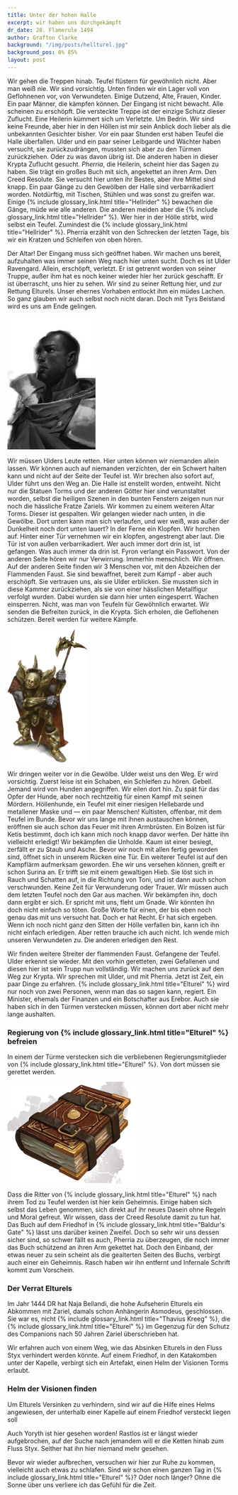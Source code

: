 ```yaml
---
title: Unter der hohen Halle
excerpt: wir haben uns durchgekämpft
dr_date: 28. Flamerule 1494
author: Grafton Clarke
background: "/img/posts/hellturel.jpg"
background_pos: 0% 85%
layout: post
---
```


Wir gehen die Treppen hinab. Teufel flüstern für gewöhnlich nicht. Aber man
weiß nie. Wir sind vorsichtig. Unten finden wir ein Lager voll von Geflohnenen
vor, von Verwundeten. Einige Dutzend, Alte, Frauen, Kinder. Ein paar Männer,
die kämpfen können. Der Eingang ist nicht bewacht. Alle scheinen zu erschöpft.
Die versteckte Treppe ist der einzige Schutz dieser Zuflucht. Eine Heilerin
kümmert sich um Verletzte. Um Bedrin. Wir sind keine Freunde, aber hier in den
Höllen ist mir sein Anblick doch lieber als die unbekannten Gesichter bisher.
Vor ein paar Stunden erst haben Teufel die Halle überfallen. Ulder und ein paar
seiner Leibgarde und Wächter haben versucht, sie zurückzudrängen, mussten sich
aber zu den Türmen zurückziehen. Oder zu was davon übrig ist. Die anderen haben
in dieser Krypta Zuflucht gesucht. *Pherria*, die Heilerin, scheint hier das
Sagen zu haben. Sie trägt ein großes Buch mit sich, angekettet an ihren Arm.
Den Creed Resolute. Sie versucht hier unten ihr Bestes, aber ihre Mittel sind
knapp. Ein paar Gänge zu den Gewölben der Halle sind verbarrikadiert worden.
Notdürftig, mit Tischen, Stühlen und was sonst zu greifen war. Einige {% include glossary_link.html title="Hellrider" %}
bewachen die Gänge, müde wie alle anderen. Die anderen meiden aber die
{% include glossary_link.html title="Hellrider" %}. Wer hier in der Hölle stirbt, wird selbst ein Teufel. Zumindest die
{% include glossary_link.html title="Hellrider" %}. Pherria erzählt von den Schrecken der letzten Tage, bis wir ein
Kratzen und Schleifen von oben hören.

Der Altar! Der Eingang muss sich geöffnet haben. Wir machen uns bereit,
aufzuhalten was immer seinen Weg nach hier unten sucht. Doch es ist Ulder
Ravengard. Allein, erschöpft, verletzt. Er ist getrennt worden von seiner
Truppe, außer ihm hat es noch keiner wieder hier her zurück geschafft. Er ist
überrascht, uns hier zu sehen. Wir sind zu seiner Rettung hier, und zur Rettung
Elturels. Unser ehernes Vorhaben entlockt ihm ein müdes Lachen. So ganz glauben
wir auch selbst noch nicht daran. Doch mit Tyrs Beistand wird es uns am Ende
gelingen.

![{% include glossary_link.html title="Ulder Ravengard" %}](/img/posts/ulder_ravengard_bw.png)

Wir müssen Ulders Leute retten. Hier unten können wir niemanden allein lassen.
Wir können auch auf niemanden verzichten, der ein Schwert halten kann und nicht
auf der Seite der Teufel ist. Wir brechen also sofort auf, Ulder führt uns den
Weg an. Die Halle ist enstellt worden, entweiht. Nicht nur die Statuen Torms
und der anderen Götter hier sind verunstaltet worden, selbst die heiligen
Szenen in den bunten Fenstern zeigen nun nur noch die hässliche Fratze Zariels.
Wir kommen zu einem weiteren Altar Torms. Dieser ist gespalten. Wir gelangen
wieder nach unten, in die Gewölbe. Dort unten kann man sich verlaufen, und wer
weiß, was außer der Dunkelheit noch dort unten lauert? In der Ferne ein
Klopfen. Wir horchen auf. Hinter einer Tür vernehmen wir ein klopfen,
angestrengt aber laut. Die Tür ist von außen verbarrikadiert. Wer auch immer
dort drin ist, ist gefangen. Was auch immer da drin ist. Fyron verlangt ein
Passwort. Von der anderen Seite hören wir nur Verwirrung. Immerhin menschlich.
Wir öffnen. Auf der anderen Seite finden wir 3 Menschen vor, mit den Abzeichen
der Flammenden Faust. Sie sind bewaffnet, bereit zum Kampf - aber auch erschöpft.
Sie vertrauen uns, als sie Ulder erblicken. Sie mussten sich in diese Kammer
zurückziehen, als sie von einer hässlichen Metallfigur verfolgt wurden. Dabei
wurden sie dann hier unten eingesperrt. Wachen einsperren. Nicht, was man von
Teufeln für Gewöhnlich erwartet. Wir senden die Befreiten zurück, in die Krypta.
Sich erholen, die Geflohenen schützen. Bereit werden für weitere Kämpfe.

![Merregon](/img/posts/merregon.png)

Wir dringen weiter vor in die Gewölbe. Ulder weist uns den Weg. Er wird
vorsichtig. Zuerst leise ist ein Schaben, ein Schleifen zu hören. Gebell.
Jemand wird von Hunden angegriffen. Wir eilen dort hin. Zu spät für das Opfer
der Hunde, aber noch rechtzeitig für einen Kampf mit seinen Mördern.
Höllenhunde, ein Teufel mit einer riesigen Hellebarde und metallener Maske und
— ein paar Menschen! Kultisten, offenbar, mit dem Teufel im Bunde. Bevor wir uns
lange mit ihnen austauschen können, eröffnen sie auch schon das Feuer mit ihren
Armbrüsten. Ein Bolzen ist für Ketis bestimmt, doch ich kann mich noch knapp
davor werfen. Der hätte ihn vielleicht erledigt! Wir bekämpfen die Unholde. Kaum
ist einer besiegt, zerfällt er zu Staub und Asche. Bevor wir noch mit allen
fertig geworden sind, öffnet sich in unserem Rücken eine Tür. Ein weiterer Teufel
ist auf den Kampflärm aufmerksam geworden. Ehe wir uns versehen können, greift
er schon Surina an. Er trifft sie mit einem gewaltigen Hieb. Sie löst sich in
Rauch und Schatten auf, in die Richtung von Toni, und ist dann auch schon
verschwunden. Keine Zeit für Verwunderung oder Trauer. Wir müssen auch dem
letzten Teufel noch den Gar aus machen. Wir bekämpfen ihn, doch dann ergibt er
sich. Er spricht mit uns, fleht um Gnade. Wir könnten ihn doch nicht einfach so
töten. Große Worte für einen, der bis eben noch genau das mit uns versucht hat.
Doch er hat Recht. Er hat sich ergeben. Wenn ich noch nicht ganz den Sitten der
Hölle verfallen bin, kann ich ihn nicht einfach erledigen. Aber retten brauche
ich auch nicht. Ich wende mich unseren Verwundeten zu. Die anderen erledigen
den Rest.

Wir finden weitere Streiter der flammenden Faust. Gefangene der Teufel. Ulder
erkennt sie wieder. Mit den vorhin geretteten, zwei Gefallenen und diesen hier
ist sein Trupp nun vollständig. Wir machen uns zurück auf den Weg zur Krypta.
Wir sprechen mit Ulder, und mit Pherria. Jetzt ist Zeit, ein paar Dinge zu
erfahren. {% include glossary_link.html title="Elturel" %} wird nur noch von zwei Personen, wenn man das so sagen kann,
regiert. Ein Minister, ehemals der Finanzen und ein Botschafter aus Erebor. Auch
sie haben sich in den Türmen verstecken müssen, können dort aber nicht mehr lange
aushalten.

<div class="infobox quest">
  <h3>Regierung von {% include glossary_link.html title="Elturel" %} befreien</h3>
  <p>In einem der Türme verstecken sich die verbliebenen Regierungsmitglieder
     von {% include glossary_link.html title="Elturel" %}. Von dort müssen sie gerettet werden.
  </p>
</div>


![Creed Resolute](/img/posts/creed_resolute.png)

Dass die Ritter von {% include glossary_link.html title="Elturel" %} nach ihrem Tod zu Teufel werden ist hier kein
Geheimnis. Einige haben sich selbst das Leben genommen, sich direkt auf ihr
neues Dasein ohne Regeln und Moral gefreut. Wir wissen, dass der Creed Resolute
damit zu tun hat. Das Buch auf dem Friedhof in {% include glossary_link.html title="Baldur's Gate" %} lässt uns darüber
keinen Zweifel. Doch so sehr wir uns dessen sicher sind, so schwer fällt es
auch, Pherria zu überzeugen, die noch immer das Buch schützend an ihren Arm
gekettet hat. Doch den Einband, der etwas neuer zu sein scheint als die gealterten
Seiten des Buchs, verbirgt auch einer ein Geheimnis. Rasch haben wir ihn entfernt
und Infernale Schrift kommt zum Vorschein.

<div class="infobox hint">
  <h3>Der Verrat Elturels</h3>
  <p>Im Jahr 1444 DR hat Naja Bellandi, die hohe Aufseherin Elturels ein
  Abkommen mit Zariel, damals schon Anhängerin Asmodeus, geschlossen. Sie war
  es, nicht {% include glossary_link.html title="Thavius Kreeg" %}, die {% include glossary_link.html title="Elturel" %} im Gegenzug für den Schutz des
  Companions nach 50 Jahren Zariel überschrieben hat.</p>
</div>

Wir erfahren auch von einem Weg, wie das Absinken Elturels in den Fluss Styx
verhindert werden könnte. Auf einem Friedhof, in den Katakomben unter der
Kapelle, verbirgt sich ein Artefakt, einen Helm der Visionen Torms erlaubt.

<div class="infobox quest">
  <h3>Helm der Visionen finden</h3>
  <p>Um Elturels Versinken zu verhindern, sind wir auf die Hilfe eines Helms
  angewiesen, der unterhalb einer Kapelle auf einem Friedhof versteckt liegen
  soll</p>
</div>

Auch Yoryth ist hier gesehen worden! Rastlos ist er längst wieder aufgebrochen,
auf der Suche nach jemandem will er die Ketten hinab zum Fluss Styx. Seither
hat ihn hier niemand mehr gesehen.

Bevor wir wieder aufbrechen, versuchen wir hier zur Ruhe zu kommen, vielleicht
auch etwas zu schlafen. Sind wir schon einen ganzen Tag in {% include glossary_link.html title="Elturel" %}? Oder noch
länger? Ohne die Sonne über uns verliere ich das Gefühl für die Zeit.
